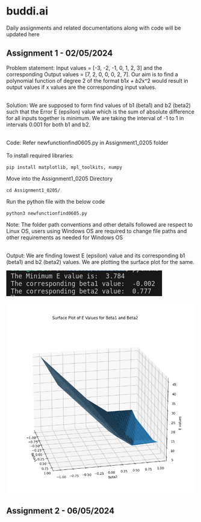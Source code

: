 # buddi.ai
Daily assignments and related documentations along with code will be updated here

## Assignment 1 - 02/05/2024
Problem statement: Input values = [-3, -2, -1, 0, 1, 2, 3] and the corresponding Output values = [7, 2, 0, 0, 0, 2, 7]. Our aim is to find a polynomial function of degree 2 of the format b1*x + b2*x^2 would result in output values if x values are the corresponding input values.<br><br>

Solution: We are supposed to form find values of b1 (beta1) and b2 (beta2) such that the Error E (epsilon) value which is the sum of absolute difference for all inputs together is minimum. We are taking the interval of -1 to 1 in intervals 0.001 for both b1 and b2.<br><br>

Code: Refer newfunctionfind0605.py in Assignment1_0205 folder <br><br>
To install required libraries:
```
pip install matplotlib, mpl_toolkits, numpy
```
Move into the Assignment1_0205 Directory
```
cd Assignment1_0205/
```
Run the python file with the below code
```
python3 newfunctionfind0605.py
```
Note: The folder path conventions and other details followed are respect to Linux OS, users using Windows OS are required to change file paths and other requirements as needed for Windows OS <br><br>

Output: We are finding lowest E (epsilon) value and its corresponding b1 (beta1) and b2 (beta2) values. We are plotting the surface plot for the same.<br>

![minmax b1 b2 values](<Pictures/Screenshot from 2024-05-06 23-17-49.png>) <br><br>
![surface plot output](<Pictures/Screenshot from 2024-05-06 23-17-23.png>)

## Assignment 2 - 06/05/2024




